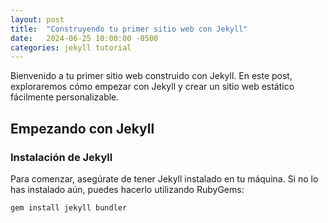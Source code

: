 ```yaml
---
layout: post
title:  "Construyendo tu primer sitio web con Jekyll"
date:   2024-06-25 10:00:00 -0500
categories: jekyll tutorial
---
```


Bienvenido a tu primer sitio web construido con Jekyll. En este post, exploraremos cómo empezar con Jekyll y crear un sitio web estático fácilmente personalizable.

## Empezando con Jekyll

### Instalación de Jekyll

Para comenzar, asegúrate de tener Jekyll instalado en tu máquina. Si no lo has instalado aún, puedes hacerlo utilizando RubyGems:

```bash
gem install jekyll bundler
